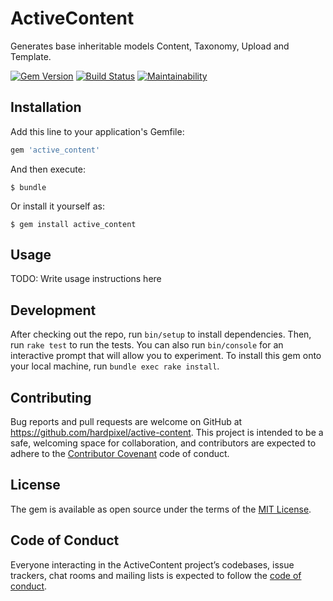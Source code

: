 # ActiveContent

Generates base inheritable models Content, Taxonomy, Upload and Template.

[![Gem Version](https://badge.fury.io/rb/active_content.svg)](https://badge.fury.io/rb/active_content)
[![Build Status](https://travis-ci.org/hardpixel/active-content.svg?branch=master)](https://travis-ci.org/hardpixel/active-content)
[![Maintainability](https://api.codeclimate.com/v1/badges/fe84902f0ca054f8ef07/maintainability)](https://codeclimate.com/github/hardpixel/active-content/maintainability)

## Installation

Add this line to your application's Gemfile:

```ruby
gem 'active_content'
```

And then execute:

    $ bundle

Or install it yourself as:

    $ gem install active_content

## Usage

TODO: Write usage instructions here

## Development

After checking out the repo, run `bin/setup` to install dependencies. Then, run `rake test` to run the tests. You can also run `bin/console` for an interactive prompt that will allow you to experiment. To install this gem onto your local machine, run `bundle exec rake install`.

## Contributing

Bug reports and pull requests are welcome on GitHub at https://github.com/hardpixel/active-content. This project is intended to be a safe, welcoming space for collaboration, and contributors are expected to adhere to the [Contributor Covenant](http://contributor-covenant.org) code of conduct.

## License

The gem is available as open source under the terms of the [MIT License](http://opensource.org/licenses/MIT).

## Code of Conduct

Everyone interacting in the ActiveContent project’s codebases, issue trackers, chat rooms and mailing lists is expected to follow the [code of conduct](https://github.com/hardpixel/active-content/blob/master/CODE_OF_CONDUCT.md).
